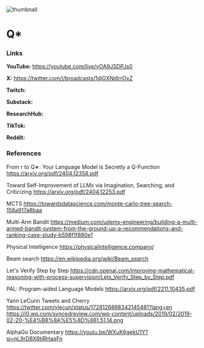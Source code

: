 ![thumbnail](thumbnail.png)

# Q*

### Links

**YouTube:** https://youtube.com/live/vOA9JSDPJs0

**X:** https://twitter.com/i/broadcasts/1djGXNdlrrOxZ

**Twitch:**

**Substack:**

**ResearchHub:**

**TikTok:**

**Reddit:**

### References

From r to Q∗: Your Language Model is Secretly a Q-Function
https://arxiv.org/pdf/2404.12358.pdf

Toward Self-Improvement of LLMs via Imagination, Searching, and Criticizing
https://arxiv.org/pdf/2404.12253.pdf

MCTS
https://towardsdatascience.com/monte-carlo-tree-search-158a917a8baa

Multi-Arm Bandit
https://medium.com/udemy-engineering/building-a-multi-armed-bandit-system-from-the-ground-up-a-recommendations-and-ranking-case-study-b598f1f880e1

Physical Intelligence
https://physicalintelligence.company/

Beam search
https://en.wikipedia.org/wiki/Beam_search

Let's Verify Step by Step
https://cdn.openai.com/improving-mathematical-reasoning-with-process-supervision/Lets_Verify_Step_by_Step.pdf

PAL: Program-aided Language Models
https://arxiv.org/pdf/2211.10435.pdf

Yann LeCunn Tweets and Cherry
https://twitter.com/ylecun/status/1728126868342145481?lang=en
https://i0.wp.com/syncedreview.com/wp-content/uploads/2019/02/2019-02-20-%E4%B8%8A%E5%8D%881.51.14.png

AlphaGo Documentary
https://youtu.be/WXuK6gekU1Y?si=nL9rD8X8tiRHaqFn
